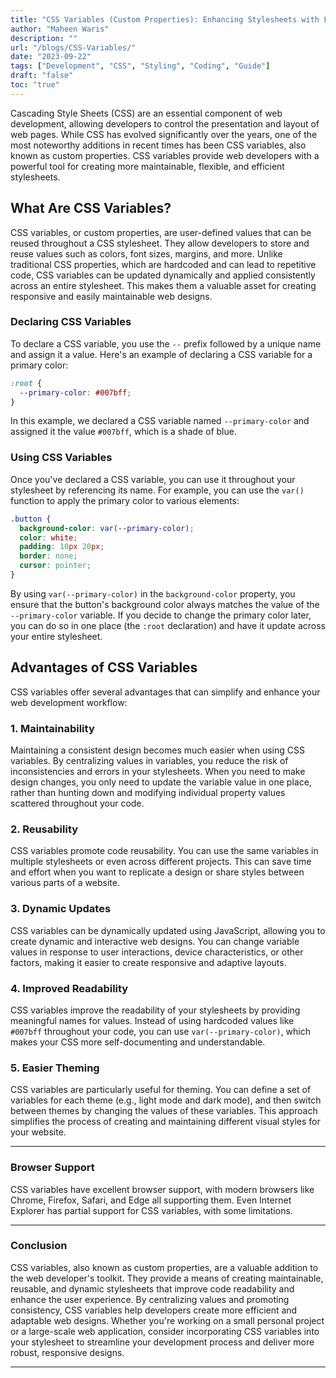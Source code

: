 ```yaml
---
title: "CSS Variables (Custom Properties): Enhancing Stylesheets with Flexibility"
author: "Maheen Waris"
description: ""
url: "/blogs/CSS-Variables/"
date: "2023-09-22"
tags: ["Development", "CSS", "Styling", "Coding", "Guide"]
draft: "false"
toc: "true"
---
```


Cascading Style Sheets (CSS) are an essential component of web development, allowing developers to control the presentation and layout of web pages. While CSS has evolved significantly over the years, one of the most noteworthy additions in recent times has been CSS variables, also known as custom properties. CSS variables provide web developers with a powerful tool for creating more maintainable, flexible, and efficient stylesheets.

## What Are CSS Variables?

CSS variables, or custom properties, are user-defined values that can be reused throughout a CSS stylesheet. They allow developers to store and reuse values such as colors, font sizes, margins, and more. Unlike traditional CSS properties, which are hardcoded and can lead to repetitive code, CSS variables can be updated dynamically and applied consistently across an entire stylesheet. This makes them a valuable asset for creating responsive and easily maintainable web designs.

### Declaring CSS Variables

To declare a CSS variable, you use the `--` prefix followed by a unique name and assign it a value. Here's an example of declaring a CSS variable for a primary color:

```css
:root {
  --primary-color: #007bff;
}
```

In this example, we declared a CSS variable named `--primary-color` and assigned it the value `#007bff`, which is a shade of blue.

### Using CSS Variables

Once you've declared a CSS variable, you can use it throughout your stylesheet by referencing its name. For example, you can use the `var()` function to apply the primary color to various elements:

```css
.button {
  background-color: var(--primary-color);
  color: white;
  padding: 10px 20px;
  border: none;
  cursor: pointer;
}
```

By using `var(--primary-color)` in the `background-color` property, you ensure that the button's background color always matches the value of the `--primary-color` variable. If you decide to change the primary color later, you can do so in one place (the `:root` declaration) and have it update across your entire stylesheet.

## Advantages of CSS Variables

CSS variables offer several advantages that can simplify and enhance your web development workflow:

### 1. Maintainability

Maintaining a consistent design becomes much easier when using CSS variables. By centralizing values in variables, you reduce the risk of inconsistencies and errors in your stylesheets. When you need to make design changes, you only need to update the variable value in one place, rather than hunting down and modifying individual property values scattered throughout your code.

### 2. Reusability

CSS variables promote code reusability. You can use the same variables in multiple stylesheets or even across different projects. This can save time and effort when you want to replicate a design or share styles between various parts of a website.

### 3. Dynamic Updates

CSS variables can be dynamically updated using JavaScript, allowing you to create dynamic and interactive web designs. You can change variable values in response to user interactions, device characteristics, or other factors, making it easier to create responsive and adaptive layouts.

### 4. Improved Readability

CSS variables improve the readability of your stylesheets by providing meaningful names for values. Instead of using hardcoded values like `#007bff` throughout your code, you can use `var(--primary-color)`, which makes your CSS more self-documenting and understandable.

### 5. Easier Theming

CSS variables are particularly useful for theming. You can define a set of variables for each theme (e.g., light mode and dark mode), and then switch between themes by changing the values of these variables. This approach simplifies the process of creating and maintaining different visual styles for your website.

<hr>

### Browser Support

CSS variables have excellent browser support, with modern browsers like Chrome, Firefox, Safari, and Edge all supporting them. Even Internet Explorer has partial support for CSS variables, with some limitations.

<hr>

### Conclusion

CSS variables, also known as custom properties, are a valuable addition to the web developer's toolkit. They provide a means of creating maintainable, reusable, and dynamic stylesheets that improve code readability and enhance the user experience. By centralizing values and promoting consistency, CSS variables help developers create more efficient and adaptable web designs. Whether you're working on a small personal project or a large-scale web application, consider incorporating CSS variables into your stylesheet to streamline your development process and deliver more robust, responsive designs.

<script src="https://utteranc.es/client.js"
        repo="maheenwaris/Website"
        issue-term="pathname"
        theme="github-dark"
        crossorigin="anonymous"
        async>
</script>

---
